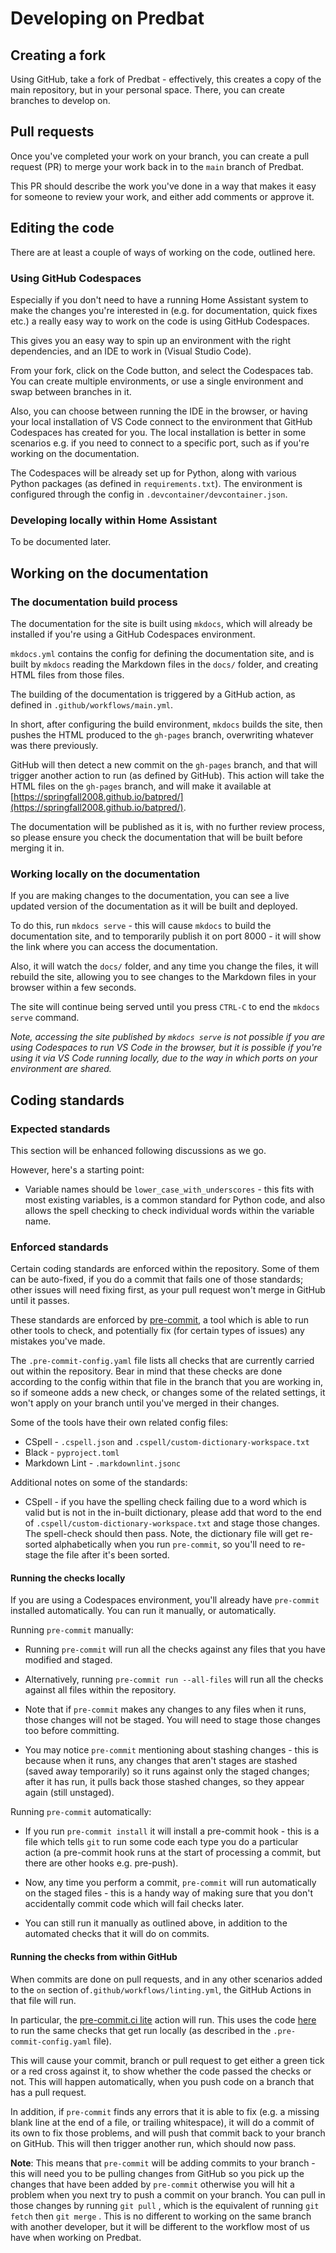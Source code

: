 # Developing on Predbat

## Creating a fork

Using GitHub, take a fork of Predbat - effectively, this creates
a copy of the main repository, but in your personal space.
There, you can create branches to develop on.

## Pull requests

Once you've completed your work on your branch, you can create a
pull request (PR) to merge your work back in to the `main` branch
of Predbat.

This PR should describe the work you've done in a way that
makes it easy for someone to review your work, and either
add comments or approve it.

## Editing the code

There are at least a couple of ways of working on the code, outlined here.

### Using GitHub Codespaces

Especially if you don't need to have a running Home Assistant system
to make the changes you're interested in (e.g. for documentation,
quick fixes etc.) a really easy way to work on the code is using
GitHub Codespaces.

This gives you an easy way to spin up an environment with the right
dependencies, and an IDE to work in (Visual Studio Code).

From your fork, click on the Code button, and select the Codespaces tab.
You can create multiple environments, or use a single environment and swap
between branches in it.

Also, you can choose between running the IDE in the browser, or having
your local installation of VS Code connect to the environment that GitHub
Codespaces has created for you. The local installation is better in some
scenarios e.g. if you need to connect to a specific port, such as if you're
working on the documentation.

The Codespaces will be already set up for Python, along with various
Python packages (as defined in `requirements.txt`). The environment
is configured through the config in `.devcontainer/devcontainer.json`.

### Developing locally within Home Assistant

To be documented later.

## Working on the documentation

### The documentation build process

The documentation for the site is built using `mkdocs`, which will
already be installed if you're using a GitHub Codespaces environment.

`mkdocs.yml` contains the config for defining the documentation site,
and is built by `mkdocs` reading the Markdown files in the `docs/` folder,
and creating HTML files from those files.

The building of the documentation is triggered by a GitHub action,
as defined in `.github/workflows/main.yml`.

In short, after configuring the build environment, `mkdocs` builds the
site, then pushes the HTML produced to the `gh-pages` branch,
overwriting whatever was there previously.

GitHub will then detect a new commit on the `gh-pages` branch,
and that will trigger another action to run (as defined by GitHub).
This action will take the HTML files on the `gh-pages` branch,
and will make it available at [https://springfall2008.github.io/batpred/](https://springfall2008.github.io/batpred/).

The documentation will be published as it is, with no further
review process, so please ensure you check the documentation
that will be built before merging it in.

### Working locally on the documentation

If you are making changes to the documentation, you can see
a live updated version of the documentation as it will be
built and deployed.

To do this, run `mkdocs serve` - this will cause `mkdocs` to build the
documentation site, and to temporarily publish it on port 8000 - it will
show the link where you can access the documentation.

Also, it will watch the `docs/` folder, and any time you change the
files, it will rebuild the site, allowing you to see changes to
the Markdown files in your browser within a few seconds.

The site will continue being served until you press `CTRL-C` to
end the `mkdocs serve` command.

*Note, accessing the site published by `mkdocs serve` is not
possible if you are using Codespaces to run VS Code in the browser,
but it is possible if you're using it via VS Code running locally,
due to the way in which ports on your environment are shared.*

## Coding standards 

### Expected standards

This section will be enhanced following discussions as we go.

However, here's a starting point:

* Variable names should be `lower_case_with_underscores` - this fits
with most existing variables, is a common standard for Python code,
and also allows the spell checking to check individual words within
the variable name.

### Enforced standards

Certain coding standards are enforced within the repository.
Some of them can be auto-fixed, if you do a commit that
fails one of those standards; other issues will need fixing
first, as your pull request won't merge in GitHub until it passes.

These standards are enforced by [pre-commit](https://pre-commit.com),
a tool which is able to run other tools to check, and potentially fix
(for certain types of issues) any mistakes you've made.

The `.pre-commit-config.yaml` file lists all checks that are
currently carried out within the repository. Bear in mind that
these checks are done according to the config within that file
in the branch that you are working in,
so if someone adds a new check, or changes some of the related settings,
it won't apply on your branch until you've merged in their changes.

Some of the tools have their own related config files:

* CSpell - `.cspell.json` and `.cspell/custom-dictionary-workspace.txt`
* Black - `pyproject.toml`
* Markdown Lint - `.markdownlint.jsonc`

Additional notes on some of the standards:

* CSpell - if you have the spelling check failing due to a word which is valid
but is not in the in-built dictionary, please add that word to the end 
of `.cspell/custom-dictionary-workspace.txt` and stage those changes.
The spell-check should then pass. Note, the dictionary file will get
re-sorted alphabetically when you run `pre-commit`, so you'll need to
re-stage the file after it's been sorted.

#### Running the checks locally

If you are using a Codespaces environment, you'll already have `pre-commit`
installed automatically. You can run it manually, or automatically.

Running `pre-commit` manually:

* Running `pre-commit` will run all the checks against any files that you
have modified and staged.

* Alternatively, running `pre-commit run --all-files` will run all the checks
against all files within the repository.

* Note that if `pre-commit` makes any changes to any files when it runs,
those changes will not be staged. You will need to stage those changes too
before committing.

* You may notice `pre-commit` mentioning about stashing changes - this is
because when it runs, any changes that aren't stages are stashed (saved
away temporarily) so it runs against only the staged changes;
after it has run, it pulls back those stashed changes, so they appear
again (still unstaged).

Running `pre-commit` automatically:

* If you run `pre-commit install` it will install a pre-commit hook -
this is a file which tells `git` to run some code each type you do a
particular action (a pre-commit hook runs at the start of processing
a commit, but there are other hooks e.g. pre-push).

* Now, any time you perform a commit, `pre-commit` will run
automatically on the staged files - this is a handy way of making sure
that you don't accidentally commit code which will fail checks later.

* You can still run it manually as outlined above, in addition to the
automated checks that it will do on commits.

#### Running the checks from within GitHub

When commits are done on pull requests, and in any other scenarios
added to the `on` section of`.github/workflows/linting.yml`,
the GitHub Actions in that file will run.

In particular, the [pre-commit.ci lite](https://pre-commit.ci/lite.html)
action will run. This uses the code [here](https://github.com/pre-commit-ci/lite-action)
to run the same checks that get run locally
(as described in the `.pre-commit-config.yaml` file).

This will cause your commit, branch or pull request to get either a green tick
or a red cross against it, to show whether the code passed the checks or not.
This will happen automatically, when you push code on a branch that has a
pull request.

In addition, if `pre-commit` finds any errors that it is able to fix
(e.g. a missing blank line at the end of a file, or trailing whitespace),
it will do a commit of its own to fix those problems, and will push that
commit back to your branch on GitHub. This will then trigger another run,
which should now pass.

**Note**: This means that `pre-commit` will be adding commits to
your branch - this will need you to be pulling changes from GitHub
so you pick up the changes that have been added by `pre-commit`
otherwise you will hit a problem when you next try to push a commit
on your branch. You can pull in those changes by running `git pull`
, which is the equivalent of running `git fetch` then `git merge` .
This is no different to working on the same branch with another developer,
but it will be different to the workflow most of us have when working
on Predbat.
